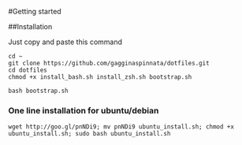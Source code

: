 #Getting started

##Installation

Just copy and paste this command

	cd ~
    git clone https://github.com/gagginaspinnata/dotfiles.git
    cd dotfiles
    chmod +x install_bash.sh install_zsh.sh bootstrap.sh

    bash bootstrap.sh
    
### One line installation for ubuntu/debian

	wget http://goo.gl/pnNDi9; mv pnNDi9 ubuntu_install.sh; chmod +x ubuntu_install.sh; sudo bash ubuntu_install.sh
